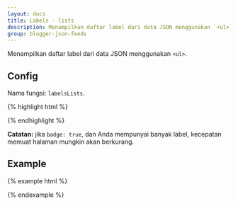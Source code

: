 ```yaml
---
layout: docs
title: Labels - lists
description: Menampilkan daftar label dari data JSON menggunakan `<ul>`.
group: blogger-json-feeds
---
```


Menampilkan daftar label dari data JSON menggunakan `<ul>`.

## Config

Nama fungsi: `labelsLists`.

{% highlight html %}
<script>
var config = {
  postsPerPage: 10,
  badge: true|false,
  classes: {
    ul: 'Add class to ul',
    li: 'Add class to li',
    a: 'Add class to a',
    badge: 'badge badge-default badge-pill'
  }
}
</script>
{% endhighlight %}

**Catatan:** jika `badge: true`, dan Anda mempunyai banyak label, kecepatan memuat halaman mungkin akan berkurang.

## Example

{% example html %}
<script>
var config = {
  postsPerPage: 10,
  badge: true,
  classes: {
    ul: 'nav flex-column',
    li: 'nav-item',
    a: 'nav-link',
    badge: 'badge badge-default badge-pill'
  }
}
</script>
<script src="https://blogger.googleblog.com/feeds/posts/summary?max-results=0&amp;alt=json-in-script&amp;callback=labelsLists"></script>
{% endexample %}
